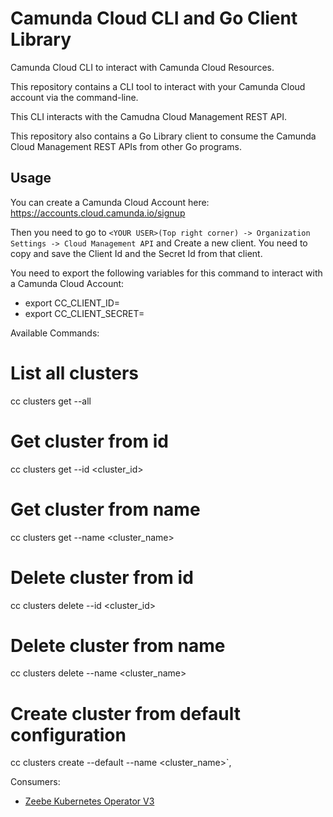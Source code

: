 # Camunda Cloud CLI and Go Client Library

Camunda Cloud CLI to interact with Camunda Cloud Resources.

This repository contains a CLI tool to interact with your Camunda Cloud account via the command-line. 

This CLI interacts with the Camudna Cloud Management REST API.

This repository also contains a Go Library client to consume the Camunda Cloud Management REST APIs from other Go programs. 

## Usage


You can create a Camunda Cloud Account here: https://accounts.cloud.camunda.io/signup
  
Then you need to go to `<YOUR USER>(Top right corner) -> Organization Settings -> Cloud Management API` 
and Create a new client. 
You need to copy and save the Client Id and the Secret Id from that client. 

You need to export the following variables for this command to interact with a Camunda Cloud Account:
  - export CC_CLIENT_ID=<YOUR CLIENT ID>
  - export CC_CLIENT_SECRET=<YOUR CLIENT SECRET>
  
  Available Commands:  
  # List all clusters
  cc clusters get --all

  # Get cluster from id
  cc clusters get --id <cluster_id>

  # Get cluster from name
  cc clusters get --name <cluster_name>

  # Delete cluster from id
  cc clusters delete --id <cluster_id>

  # Delete cluster from name
  cc clusters delete --name <cluster_name>

  # Create cluster from default configuration
  cc clusters create --default --name <cluster_name>`,

Consumers: 
- [Zeebe Kubernetes Operator V3](https://github.com/salaboy/zeebe-operator-cc)
